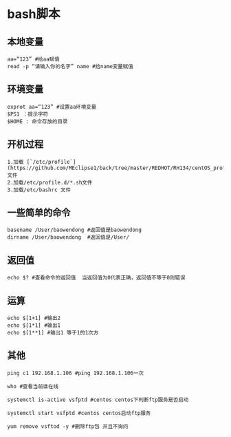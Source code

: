 # bash脚本

## 本地变量 
	aa=“123” #给aa赋值
	read -p “请输入你的名字” name #给name变量赋值
## 环境变量
	exprot aa=“123” #设置aa环境变量
	$PS1 ：提示字符
	$HOME : 命令存放的目录
## 开机过程
	1.加载 [`/etc/profile`](https://github.com/MEclipse1/back/tree/master/REDHOT/RH134/centOS_profile) 文件
    2.加载/etc/profile.d/*.sh文件
    3.加载/etc/bashrc 文件

## 一些简单的命令
	basename /User/baowendong #返回值是baowendong
	dirname /User/baowendong  #返回值是/User/


## 返回值
	echo $? #查看命令的返回值  当返回值为0代表正确，返回值不等于0则错误

##  运算
	echo $[1+1] #输出2	
	echo $[1*1] #输出1	
	echo $[1**1] #输出1 等于1的1次方	

## 	其他
	
	ping c1 192.168.1.106 #ping 192.168.1.106一次

	who #查看当前谁在线

	systemctl is-active vsfptd #centos centos下判断ftp服务是否启动

	systemctl start vsfptd #centos centos启动ftp服务

	yum remove vsftod -y #删除ftp包 并且不询问
